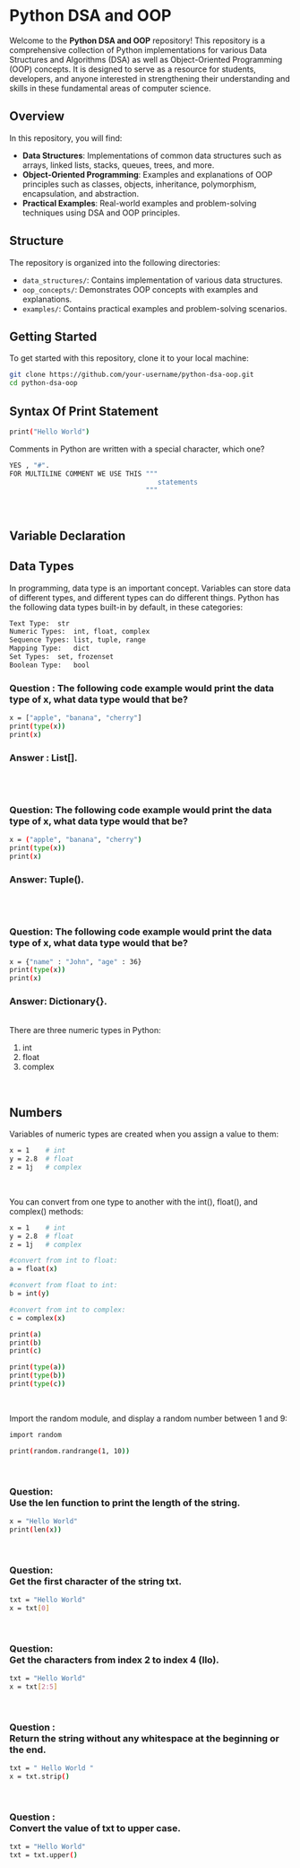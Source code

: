 # Python DSA and OOP

Welcome to the **Python DSA and OOP** repository! This repository is a comprehensive collection of Python implementations for various Data Structures and Algorithms (DSA) as well as Object-Oriented Programming (OOP) concepts. It is designed to serve as a resource for students, developers, and anyone interested in strengthening their understanding and skills in these fundamental areas of computer science.

## Overview

In this repository, you will find:

- **Data Structures**: Implementations of common data structures such as arrays, linked lists, stacks, queues, trees, and more.
- **Object-Oriented Programming**: Examples and explanations of OOP principles such as classes, objects, inheritance, polymorphism, encapsulation, and abstraction.
- **Practical Examples**: Real-world examples and problem-solving techniques using DSA and OOP principles.

## Structure

The repository is organized into the following directories:

- `data_structures/`: Contains implementation of various data structures.
- `oop_concepts/`: Demonstrates OOP concepts with examples and explanations.
- `examples/`: Contains practical examples and problem-solving scenarios.

## Getting Started

To get started with this repository, clone it to your local machine:

```bash
git clone https://github.com/your-username/python-dsa-oop.git
cd python-dsa-oop
```

## Syntax Of Print Statement
```bash
print("Hello World")
```

Comments in Python are written with a special character, which one?
```bash
YES , "#".
FOR MULTILINE COMMENT WE USE THIS """  
                                     statements
                                  """
```

<br>

## Variable Declaration 

## Data Types

In programming, data type is an important concept.
Variables can store data of different types, and different types can do different things.
Python has the following data types built-in by default, in these categories:

```bash
Text Type:	str
Numeric Types:	int, float, complex
Sequence Types:	list, tuple, range
Mapping Type:	dict
Set Types:	set, frozenset
Boolean Type:	bool
```

### Question : The following code example would print the data type of x, what data type would that be?

```bash
x = ["apple", "banana", "cherry"]
print(type(x))
print(x)
```
### Answer : List[].
<br>
<br>

### Question: The following code example would print the data type of x, what data type would that be?

```bash
x = ("apple", "banana", "cherry")
print(type(x))
print(x)
```
### Answer: Tuple().

<br>
<br>

### Question: The following code example would print the data type of x, what data type would that be?

```bash
x = {"name" : "John", "age" : 36}
print(type(x))
print(x)
```
### Answer: Dictionary{}.

<br>
There are three numeric types in Python:

1. int
2. float
3. complex

<br>

## Numbers
Variables of numeric types are created when you assign a value to them:

```bash
x = 1    # int
y = 2.8  # float
z = 1j   # complex
```

<br>

You can convert from one type to another with the int(), float(), and complex() methods:
```bash
x = 1    # int
y = 2.8  # float
z = 1j   # complex

#convert from int to float:
a = float(x)

#convert from float to int:
b = int(y)

#convert from int to complex:
c = complex(x)

print(a)
print(b)
print(c)

print(type(a))
print(type(b))
print(type(c))
```

<br>

Import the random module, and display a random number between 1 and 9:
```bash
import random

print(random.randrange(1, 10))
```

<br>


### Question: <br>Use the len function to print the length of the string.

```bash
x = "Hello World"
print(len(x))
```

<br>

### Question: <br>Get the first character of the string txt.

```bash
txt = "Hello World"
x = txt[0]
```
<br>

### Question: <br>Get the characters from index 2 to index 4 (llo).

```bash
txt = "Hello World"
x = txt[2:5]
```

<br>

### Question : <br>Return the string without any whitespace at the beginning or the end.

```bash
txt = " Hello World "
x = txt.strip()
```

<br>

### Question : <br>Convert the value of txt to upper case.

```bash
txt = "Hello World"
txt = txt.upper()
```